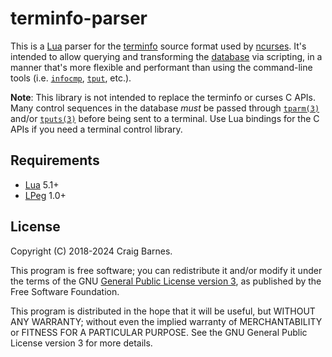 terminfo-parser
===============

This is a [Lua] parser for the [terminfo] source format used by
[ncurses]. It's intended to allow querying and transforming the
[database] via scripting, in a manner that's more flexible and
performant than using the command-line tools (i.e. [`infocmp`],
[`tput`], etc.).

**Note**: This library is not intended to replace the terminfo or curses
C APIs. Many control sequences in the database *must* be passed through
[`tparm(3)`] and/or [`tputs(3)`] before being sent to a terminal. Use
Lua bindings for the C APIs if you need a terminal control library.

Requirements
------------

* [Lua] 5.1+
* [LPeg] 1.0+

License
-------

Copyright (C) 2018-2024 Craig Barnes.

This program is free software; you can redistribute it and/or modify it
under the terms of the GNU [General Public License version 3], as published
by the Free Software Foundation.

This program is distributed in the hope that it will be useful, but
WITHOUT ANY WARRANTY; without even the implied warranty of
MERCHANTABILITY or FITNESS FOR A PARTICULAR PURPOSE. See the GNU General
Public License version 3 for more details.


[Lua]: https://www.lua.org/
[LPeg]: https://www.inf.puc-rio.br/~roberto/lpeg/lpeg.html
[terminfo]: https://invisible-island.net/ncurses/man/terminfo.5.html
[database]: https://invisible-island.net/ncurses/#download_database
[ncurses]: https://invisible-island.net/ncurses/
[`tput`]: https://invisible-island.net/ncurses/man/tput.1.html
[`infocmp`]: https://invisible-island.net/ncurses/man/infocmp.1m.html
[`tparm(3)`]: https://invisible-island.net/ncurses/man/curs_terminfo.3x.html#h3-Formatting-Output
[`tputs(3)`]: https://invisible-island.net/ncurses/man/curs_terminfo.3x.html#h3-Output-Functions
[General Public License version 3]: https://www.gnu.org/licenses/gpl-3.0.txt
